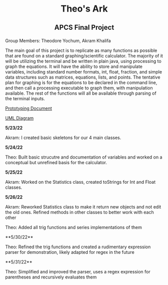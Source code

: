 # <p align="center"> Theo's Ark </p>
## <p align="center"> APCS Final Project </p>

Group Members: Theodore Yochum, Akram Khalifa

The main goal of this project is to replicate as many functions as possible that are found on a standard graphing/scientific calculator. The majority of it will be utilizing the terminal and be written in plain java, using processing to graph the equations. It will have the ability to store and manipulate variables, including standard number formats, int, float, fraction, and simple data structures such as matrices, equations, lists, and points. The tentative plan for graphing is for the equations to be declared in the command line, and then call a processing executable to graph them, with manipulation available. The rest of the functions will all be available through parsing of the terminal inputs.

[Prototyping Document](https://docs.google.com/document/d/180BusO_vznPpkCsnz28LtAkmPrC_HMbmgoyS5ju0bSs/edit?usp=sharing)

[UML Diagram](https://github.com/TheoYochum/APCS-Final-Project/blob/main/UMLDiagrams/Initial%20Prototype.pdf)


**5/23/22** <p> Akram: I created basic skeletons for our 4 main classes. </p>
**5/24/22** <p> Theo: Built basic strucutre and documentation of variables and worked on a conceptual but unrefined basis for the calculator. </p>
**5/25/22** <p> Akram: Worked on the Statistics class, created toStrings for Int and Float classes. </p>
**5/26/22** <p> Akram: Reworked Statistics class to make it return new objects and not edit the old ones. Refined methods in other classes to better work with each other </p>
<p> Theo: Added all trig functions and series implementations of them </p>
**5/30/22** <p> Theo: Refined the trig functions and created a rudimentary expression parser for demonstration, likely adapted for regex in the future </p>
**5/31/22** <p> Theo: Simplified and improved the parser, uses a regex expression for parentheses and recursively evaluates them </p>
